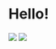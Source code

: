 # Hello!
<img align="center" src="https://github-readme-stats.vercel.app/api?username=lychnin&show_icons=true" />
<img align="center" src="https://github-readme-stats.vercel.app/api/top-langs/?username=lychnin&layout=compact&langs_count=8" />
